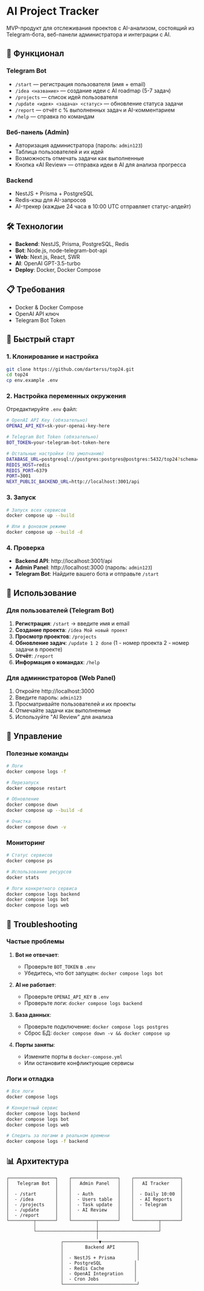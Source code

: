 # AI Project Tracker

MVP-продукт для отслеживания проектов с AI-анализом, состоящий из Telegram-бота, веб-панели администратора и интеграции с AI.

## 🚀 Функционал

### Telegram Bot
- `/start` — регистрация пользователя (имя + email)
- `/idea <название>` — создание идеи с AI roadmap (5-7 задач)
- `/projects` — список идей пользователя
- `/update <идея> <задача> <статус>` — обновление статуса задачи
- `/report` — отчёт с % выполненных задач и AI-комментарием
- `/help` — справка по командам

### Веб-панель (Admin)
- Авторизация администратора (пароль: `admin123`)
- Таблица пользователей и их идей
- Возможность отмечать задачи как выполненные
- Кнопка «AI Review» — отправка идеи в AI для анализа прогресса

### Backend
- NestJS + Prisma + PostgreSQL
- Redis-кэш для AI-запросов
- AI-трекер (каждые 24 часа в 10:00 UTC отправляет статус-апдейт)

## 🛠️ Технологии

- **Backend**: NestJS, Prisma, PostgreSQL, Redis
- **Bot**: Node.js, node-telegram-bot-api
- **Web**: Next.js, React, SWR
- **AI**: OpenAI GPT-3.5-turbo
- **Deploy**: Docker, Docker Compose

## 📋 Требования

- Docker & Docker Compose
- OpenAI API ключ
- Telegram Bot Token

## 🚀 Быстрый старт

### 1. Клонирование и настройка

```bash
git clone https://github.com/darterss/top24.git
cd top24
cp env.example .env
```

### 2. Настройка переменных окружения

Отредактируйте `.env` файл:

```bash
# OpenAI API Key (обязательно)
OPENAI_API_KEY=sk-your-openai-key-here

# Telegram Bot Token (обязательно)
BOT_TOKEN=your-telegram-bot-token-here

# Остальные настройки (по умолчанию)
DATABASE_URL=postgresql://postgres:postgres@postgres:5432/top24?schema=public
REDIS_HOST=redis
REDIS_PORT=6379
PORT=3001
NEXT_PUBLIC_BACKEND_URL=http://localhost:3001/api
```

### 3. Запуск

```bash
# Запуск всех сервисов
docker compose up --build

# Или в фоновом режиме
docker compose up --build -d
```

### 4. Проверка

- **Backend API**: http://localhost:3001/api
- **Admin Panel**: http://localhost:3000 (пароль: `admin123`)
- **Telegram Bot**: Найдите вашего бота и отправьте `/start`

## 📱 Использование

### Для пользователей (Telegram Bot)

1. **Регистрация**: `/start` → введите имя и email
2. **Создание проекта**: `/idea Мой новый проект`
3. **Просмотр проектов**: `/projects`
4. **Обновление задач**: `/update 1 2 done` (1 - номер проекта 2 - номер задачи в проекте)
5. **Отчёт**: `/report`
6. **Информация о командах**: `/help`

### Для администраторов (Web Panel)

1. Откройте http://localhost:3000
2. Введите пароль: `admin123`
3. Просматривайте пользователей и их проекты
4. Отмечайте задачи как выполненные
5. Используйте "AI Review" для анализа

## 🔧 Управление

### Полезные команды

```bash
# Логи
docker compose logs -f

# Перезапуск
docker compose restart

# Обновление
docker compose down
docker compose up --build -d

# Очистка
docker compose down -v
```

### Мониторинг

```bash
# Статус сервисов
docker compose ps

# Использование ресурсов
docker stats

# Логи конкретного сервиса
docker compose logs backend
docker compose logs bot
docker compose logs web
```

## 🐛 Troubleshooting

### Частые проблемы

1. **Bot не отвечает**:
   - Проверьте `BOT_TOKEN` в `.env`
   - Убедитесь, что бот запущен: `docker compose logs bot`

2. **AI не работает**:
   - Проверьте `OPENAI_API_KEY` в `.env`
   - Проверьте логи: `docker compose logs backend`

3. **База данных**:
   - Проверьте подключение: `docker compose logs postgres`
   - Сброс БД: `docker compose down -v && docker compose up`

4. **Порты заняты**:
   - Измените порты в `docker-compose.yml`
   - Или остановите конфликтующие сервисы

### Логи и отладка

```bash
# Все логи
docker compose logs

# Конкретный сервис
docker compose logs backend
docker compose logs bot
docker compose logs web

# Следить за логами в реальном времени
docker compose logs -f backend
```

## 📊 Архитектура

```
┌─────────────────┐    ┌─────────────────┐    ┌─────────────────┐
│   Telegram Bot  │    │   Admin Panel   │    │   AI Tracker    │
│                 │    │                 │    │                 │
│  - /start       │    │  - Auth         │    │  - Daily 10:00  │
│  - /idea        │    │  - Users table  │    │  - AI Reports   │
│  - /projects    │    │  - Task update  │    │  - Telegram     │
│  - /update      │    │  - AI Review    │    │                 │
│  - /report      │    │                 │    │                 │
└─────────┬───────┘    └─────────┬───────┘    └─────────┬───────┘
          │                      │                      │
          └──────────────────────┼──────────────────────┘
                                 │
                    ┌─────────────▼─────────────┐
                    │        Backend API        │
                    │                           │
                    │  - NestJS + Prisma        │
                    │  - PostgreSQL            │
                    │  - Redis Cache           │
                    │  - OpenAI Integration    │
                    │  - Cron Jobs             │
                    └───────────────────────────┘
```



